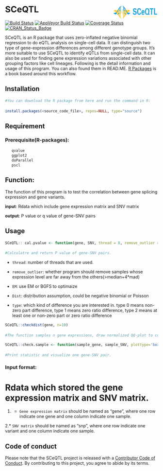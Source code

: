 # SCeQTL <img src="https://github.com/sunfenghao2017/logo/blob/master/logo.png" align="right" height =  50 width= 150/>

[![Build Status](https://travis-ci.org/r-lib/devtools.svg?branch=master)](https://travis-ci.org/r-lib/SCeQTL)
[![AppVeyor Build Status](https://ci.appveyor.com/api/projects/status/github/r-lib/SCeQTL?branch=master&svg=true)](https://ci.appveyor.com/project/hadley/SCeQTL)
[![Coverage Status](https://codecov.io/github/r-lib/SCeQTL/coverage.svg?branch=master)](https://codecov.io/github/r-lib/SCeQTL?branch=master)
[![CRAN_Status_Badge](http://www.r-pkg.org/badges/version/SCeQTL)](https://cran.r-project.org/package=SCeQTL)

SCeQTL is an R package that uses zero-inflated negative binomial regression to do eQTL analysis on single-cell data. It can distinguish two type of gene-expression differences among different genotype groups. It’s more suitable to use SCeQTL to identify eQTLs from single-cell data. It can also be used for finding gene expression variations associated with other grouping factors like cell lineages. Following is the detail information and usage of this program. You can also found them in READ.ME. [R
Packages](http://r-pkgs.had.co.nz/) is a book based around this workflow.

## Installation

```r
#You can download the R package from here and run the command in R:

install.packages(<source_code_file>, repos=NULL, type="source")


```
## Requirement

### Prerequisite(R-packages): 
       qvalue
       ggplot2
       doParallel
       pscl

## Function:

The function of this program is to test the correlation between gene splicing expression and gene variants.

**input**: Rdata which include gene expression matrix and SNV matrix

**output**: P value or q value of gene-SNV pairs

## Usage
```r
SCeQTL:: cal.pvalue <- function(gene, SNV, thread = 8, remove_outlier = TRUE,EM = TRUE, dist = 'negbin', type = 0)

#Calculatre and return P value of gene-SNV pairs.
```

* `thread`: number of threads that are used.

* `remove_outlier`: whether program should remove samples whose expression level are far away from the others(>median+4*mad)

* `EM`: use EM or BGFS to optimaize

* `Dist`: distribution assumption, could be negative binomial or Poisson

* `type`: which kind of difference you are interested in. type 0 means non-zero part difference, type 1 means zero ratio difference, type 2 means at least one or non-zero part or zero ratio difference

 
```r
SCeQTL::checkdist(gene, n=10)

#The function samples n gene expressions, draw normalized QQ-plot to compare real gene distribution with fitted gene distribution. The function is used for checking whether non-zero part of the data fit negative binomial distribution well.
```
 
```r
SCeQTL::check.sample <- function(sample_gene, sample_SNV, plottype='boxplot', removeZero = TRUE)

#Print statistic and visualize one gene-SNV pair.
```
### Input format:
**Rdata** which stored the **gene expression matrix** and **SNV matrix**.
===
1. * `Gene expression matrix`   should be named as “gene”, where one row indicate one gene and one column indicate one sample.
 
2.* `SNV matrix`                 should be named as “snp”, where one row indicate one variant and one column indicate one sample.


## Code of conduct

Please note that the SCeQTL project is released with a [Contributor Code of Conduct](.github/CODE_OF_CONDUCT.md). By contributing to this project, you agree to abide by its terms.

